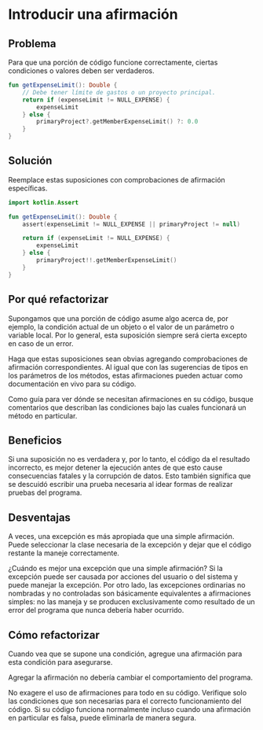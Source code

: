# Introducir una afirmación

##  Problema

Para que una porción de código funcione correctamente, ciertas condiciones o valores deben ser verdaderos.

```kotlin
fun getExpenseLimit(): Double {
    // Debe tener límite de gastos o un proyecto principal.
    return if (expenseLimit != NULL_EXPENSE) {
        expenseLimit
    } else {
        primaryProject?.getMemberExpenseLimit() ?: 0.0
    }
}

```

## Solución

Reemplace estas suposiciones con comprobaciones de afirmación específicas.

```Kotlin
import kotlin.Assert

fun getExpenseLimit(): Double {
    assert(expenseLimit != NULL_EXPENSE || primaryProject != null)

    return if (expenseLimit != NULL_EXPENSE) {
        expenseLimit
    } else {
        primaryProject!!.getMemberExpenseLimit()
    }
}

```

## Por qué refactorizar

Supongamos que una porción de código asume algo acerca de, por ejemplo, la condición actual de un objeto o el valor de un parámetro o variable local. Por lo general, esta suposición siempre será cierta excepto en caso de un error.

Haga que estas suposiciones sean obvias agregando comprobaciones de afirmación correspondientes. Al igual que con las sugerencias de tipos en los parámetros de los métodos, estas afirmaciones pueden actuar como documentación en vivo para su código.

Como guía para ver dónde se necesitan afirmaciones en su código, busque comentarios que describan las condiciones bajo las cuales funcionará un método en particular.

## Beneficios

Si una suposición no es verdadera y, por lo tanto, el código da el resultado incorrecto, es mejor detener la ejecución antes de que esto cause consecuencias fatales y la corrupción de datos. Esto también significa que se descuidó escribir una prueba necesaria al idear formas de realizar pruebas del programa.

## Desventajas

A veces, una excepción es más apropiada que una simple afirmación. Puede seleccionar la clase necesaria de la excepción y dejar que el código restante la maneje correctamente.

¿Cuándo es mejor una excepción que una simple afirmación? Si la excepción puede ser causada por acciones del usuario o del sistema y puede manejar la excepción. Por otro lado, las excepciones ordinarias no nombradas y no controladas son básicamente equivalentes a afirmaciones simples: no las maneja y se producen exclusivamente como resultado de un error del programa que nunca debería haber ocurrido.

## Cómo refactorizar

Cuando vea que se supone una condición, agregue una afirmación para esta condición para asegurarse.

Agregar la afirmación no debería cambiar el comportamiento del programa.

No exagere el uso de afirmaciones para todo en su código. Verifique solo las condiciones que son necesarias para el correcto funcionamiento del código. Si su código funciona normalmente incluso cuando una afirmación en particular es falsa, puede eliminarla de manera segura.


